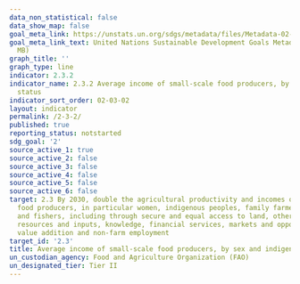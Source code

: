 ```yaml
---
data_non_statistical: false
data_show_map: false
goal_meta_link: https://unstats.un.org/sdgs/metadata/files/Metadata-02-03-02.pdf
goal_meta_link_text: United Nations Sustainable Development Goals Metadata (PDF 4.0
  MB)
graph_title: ''
graph_type: line
indicator: 2.3.2
indicator_name: 2.3.2 Average income of small-scale food producers, by sex and indigenous
  status
indicator_sort_order: 02-03-02
layout: indicator
permalink: /2-3-2/
published: true
reporting_status: notstarted
sdg_goal: '2'
source_active_1: true
source_active_2: false
source_active_3: false
source_active_4: false
source_active_5: false
source_active_6: false
target: 2.3 By 2030, double the agricultural productivity and incomes of small-scale
  food producers, in particular women, indigenous peoples, family farmers, pastoralists
  and fishers, including through secure and equal access to land, other productive
  resources and inputs, knowledge, financial services, markets and opportunities for
  value addition and non-farm employment
target_id: '2.3'
title: Average income of small-scale food producers, by sex and indigenous status
un_custodian_agency: Food and Agriculture Organization (FAO)
un_designated_tier: Tier II
---
```

